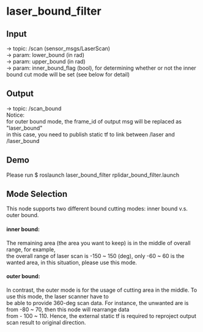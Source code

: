 # laser_bound_filter

## Input
-> topic: /scan (sensor_msgs/LaserScan)  
-> param: lower_bound (in rad)  
-> param: upper_bound (in rad)  
-> param: inner_bound_flag (bool), for determining whether or not the inner bound cut mode will be set (see below for detail)  
  
## Output
-> topic: /scan_bound  
Notice:  
for outer bound mode, the frame_id of output msg will be replaced as "laser_bound"  
in this case, you need to publish static tf to link between /laser and /laser_bound  

## Demo
Please run $ roslaunch laser_bound_filter rplidar_bound_filter.launch

## Mode Selection
This node supports two different bound cutting modes: inner bound v.s. outer bound.  
#### inner bound:  
The remaining area (the area you want to keep) is in the middle of overall range, for example,   
the overall range of laser scan is -150 ~ 150 (deg), only -60 ~ 60 is the wanted area, in this situation, please use this mode.  
#### outer bound:
In contrast, the outer mode is for the usage of cutting area in the middle. To use this mode, the laser scanner have to   
be able to provide 360-deg scan data. For instance, the unwanted are is from -80 ~ 70, then this node will rearrange data   
from - 100 ~ 110. Hence, the external static tf is required to reproject output scan result to original direction.

